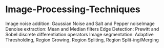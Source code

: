# Image-Processing-Techniques
Image noise addition:  Gaussian Noise and Salt and Pepper noiseImage 
Denoise extraction:  Mean and Median filters
Edge Detection:  Prewitt and Sobel discrete differentiation operators
Image segmentation:  Adaptive Thresholding, Region Growing, Region Spliting, Region Split-ing/Merging
